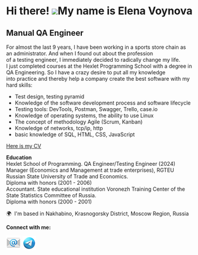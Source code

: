 Hi there! ![](https://user-images.githubusercontent.com/18350557/176309783-0785949b-9127-417c-8b55-ab5a4333674e.gif)My name is Elena Voynova
=====================================================================================================================================

Manual QA Engineer
------------------

For almost the last 9 years, I have been working in a sports store chain as an administrator. And when I found out about the profession  
of a testing engineer, I immediately decided to radically change my life.  
I just completed courses at the Hexlet Programming School with a degree in QA Engineering. So I have a crazy desire to put all my knowledge  
into practice and thereby help a company create the best software with my hard skills: 
* Test design, testing pyramid
* Knowledge of the software development process and software lifecycle
* Testing tools: DevTools, Postman, Swagger, Trello, case.io
* Knowledge of operating systems, the ability to use Linux
* The concept of methodology Agile (Scrum, Kanban)
* Knowledge of networks, tcp/ip, http
* basic knowledge of SQL, HTML, CSS, JavaScript

[Here is my CV]( https://cv.hexlet.io/ru/resumes/3652)

**Education**  
Hexlet School of Programming. QA Engineer/Testing Engineer (2024)  
Manager (Economics and Management at trade enterprises), RGTEU Russian State University of Trade and Economics.  
Diploma with honors (2001 - 2006)  
Accountant. State educational institution Voronezh Training Center of the State Statistics Committee of Russia.  
Diploma with honors (2000 - 2001)  


🌍  I'm based in Nakhabino, Krasnogorsky District, Moscow Region, Russia

**Connect with me:**

[![linchukimail@gmail.com](https://github.com/Linchuki/Linchuki/blob/main/icons8-%D1%8D%D0%BB%D0%B5%D0%BA%D1%82%D1%80%D0%BE%D0%BD%D0%BD%D0%B0%D1%8F-%D0%BF%D0%BE%D1%87%D1%82%D0%B0-96.png)](mailto:linchukimail@gmail.com) [![@Linchuki](https://github.com/Linchuki/Linchuki/blob/main/icons8-%D1%82%D0%B5%D0%BB%D0%B5%D0%B3%D1%80%D0%B0%D0%BC-94.png)](https://t.me/Linchuki)
